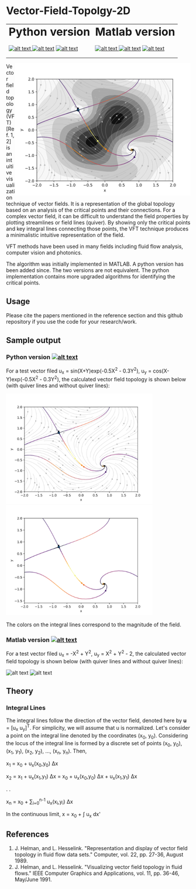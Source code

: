 # Vector-Field-Topolgy-2D

<table border="0">
 <tr>
    <td><b style="font-size:30px">Python version</b></td>
    <td><b style="font-size:30px">Matlab version</b></td>
 </tr>
 <tr>
    <td><p float="left">
<a href = "https://github.com/zaman13/Vector-Field-Topolgy-2D/tree/master/Codes"> <img src="https://img.shields.io/badge/Language-Python-blue" alt="alt text"> </a>
<a href = "https://github.com/zaman13/Vector-Field-Topolgy-2D/blob/master/LICENSE"> <img src="https://img.shields.io/github/license/zaman13/Poisson-solver-2D" alt="alt text"></a>
<a href = "https://github.com/zaman13/Vector-Field-Topolgy-2D/tree/master/Codes"> <img src="https://img.shields.io/badge/version-1.0-red" alt="alt text"> </a>
</p></td>
    <td><p float="left">
<a href = "https://github.com/zaman13/Vector-Field-Topolgy-2D/tree/master/Codes"> <img src="https://img.shields.io/badge/Language-Matlab-blue" alt="alt text"> </a>
<a href = "https://github.com/zaman13/Vector-Field-Topolgy-2D/blob/master/LICENSE"> <img src="https://img.shields.io/github/license/zaman13/Poisson-solver-2D" alt="alt text"></a>
<a href = "https://github.com/zaman13/Vector-Field-Topolgy-2D/tree/master/Codes"> <img src="https://img.shields.io/badge/version-1.6-red" alt="alt text"> </a>
</p></td>
 </tr>
</table>


<img align = "right" src="https://github.com/zaman13/Vector-Field-Topolgy-2D/blob/master/Sample%20output/Python%20output/out3.svg" alt="alt text" width="480">

Vector field topology (VFT) [Ref. 1, 2] is an intuitive visualization technique of vector fields. It is a representation of the global topology based on an analysis of the critical points and their connections. For a complex vector field, it can be difficult to understand the field properties by plotting streamlines or field lines (quiver). By showing only the critical points and key integral lines connecting those points, the VFT technique produces a minimalistic intuitive representation of the field.

VFT methods have been used in many fields including fluid flow analysis, computer vision and photonics.  

The algorithm was initially implemented in MATLAB. A python version has been added since. The two versions are not equivalent. The python implementation contains more upgraded algorithms for identifying the critical points. 

## Usage
Please cite the papers mentioned in the reference section and this github repository if you use the code for your research/work.




## Sample output
### Python version <a href = "https://github.com/zaman13/Vector-Field-Topolgy-2D/tree/master/Codes/Python%20codes/Version%201.0"> <img src="https://img.shields.io/badge/Language-Python-blue" alt="alt text"> </a>

For a test vector filed u<sub>x</sub> = sin(X+Y)exp(-0.5X<sup>2</sup> - 0.3Y<sup>2</sup>), u<sub>y</sub> = cos(X-Y)exp(-0.5X<sup>2</sup> - 0.3Y<sup>2</sup>), the calculated vector field topology is shown below (with quiver lines and without quiver lines):

<p float="left">
<img src="https://github.com/zaman13/Vector-Field-Topolgy-2D/blob/master/Sample%20output/Python%20output/out2.svg" alt="alt text" width="400">
<img src="https://github.com/zaman13/Vector-Field-Topolgy-2D/blob/master/Sample%20output/Python%20output/out1.svg" alt="alt text" width="400">
</p>




The colors on the integral lines correspond to the magnitude of the field.

### Matlab version <a href = "https://github.com/zaman13/Vector-Field-Topolgy-2D/tree/master/Codes/Matlab%20codes/Version%201.6"> <img src="https://img.shields.io/badge/Language-Matlab-blue" alt="alt text"> </a>

For a test vector filed u<sub>x</sub> = -X<sup>2</sup> + Y<sup>2</sup>, u<sub>y</sub> = X<sup>2</sup> + Y<sup>2</sup> - 2, the calculated vector field topology is shown below (with quiver lines and without quiver lines):

<p float="left">
<img src="https://github.com/zaman13/Vector-Field-Topolgy-2D/blob/master/Sample%20output/test_field_1.svg" alt="alt text" width="400">
<img src="https://github.com/zaman13/Vector-Field-Topolgy-2D/blob/master/Sample%20output/test_field_1_no_quiver.svg" alt="alt text" width="400">
</p>

## Theory

### Integral Lines

The integral lines follow the direction of the vector field, denoted here by <b>u</b> = [u<sub>x</sub> u<sub>y</sub>]<sup>T</sup>. For simplicity, we will assume that u is normalized. Let's consider a point on the integral line denoted by the coordinates (x<sub>0</sub>, y<sub>0</sub>). Considering the locus of the integral line is formed by a discrete set of points (x<sub>0</sub>, y<sub>0</sub>), (x<sub>1</sub>, y<sub>1</sub>), (x<sub>2</sub>, y<sub>2</sub>), ..., (x<sub>n</sub>, y<sub>n</sub>). Then,

x<sub>1</sub> = x<sub>0</sub> + u<sub>x</sub>(x<sub>0</sub>,y<sub>0</sub>) Δx

x<sub>2</sub> = x<sub>1</sub> + u<sub>x</sub>(x<sub>1</sub>,y<sub>1</sub>) Δx = x<sub>0</sub> + u<sub>x</sub>(x<sub>0</sub>,y<sub>0</sub>) Δx +  u<sub>x</sub>(x<sub>1</sub>,y<sub>1</sub>) Δx

.
.

x<sub>n</sub> = x<sub>0</sub> + &sum;<sub>i=0</sub><sup>n-1</sup> u<sub>x</sub>(x<sub>i</sub>,y<sub>i</sub>) Δx
<!-- <sub>x<sub>0</sub></sub><sup>x</sup> -->
In the continuous limit,
x = x<sub>0</sub> + ∫ u<sub>x</sub> dx'




## References
1. J. Helman, and L. Hesselink. "Representation and display of vector field topology in fluid flow data sets." Computer,  vol. 22, pp. 27-36, August 1989.
2. J. Helman, and L. Hesselink. "Visualizing vector field topology in fluid flows." IEEE Computer Graphics and Applications, vol. 11, pp. 36-46, May/June 1991.
